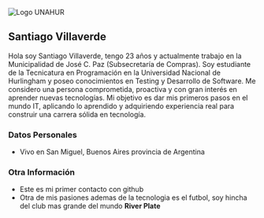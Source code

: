 ![Logo UNAHUR](./UNAHUR.png)

## Santiago Villaverde
Hola soy Santiago Villaverde, tengo 23 años y actualmente trabajo en la Municipalidad de José C. Paz (Subsecretaría de Compras).
Soy estudiante de la Tecnicatura en Programación en la Universidad Nacional de Hurlingham y poseo conocimientos en Testing y Desarrollo de Software.
Me considero una persona comprometida, proactiva y con gran interés en aprender nuevas tecnologías. Mi objetivo es dar mis primeros pasos en el mundo IT, aplicando lo aprendido y adquiriendo experiencia real para construir una carrera sólida en tecnología.
### Datos Personales
- Vivo en San Miguel, Buenos Aires provincia de Argentina

### Otra Información
- Este es mi primer contacto con github
- Otra de mis pasiones ademas de la tecnologia es el futbol, soy hincha del club mas grande del mundo **River Plate**
